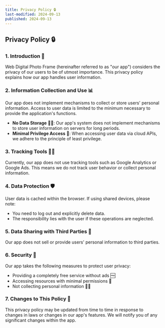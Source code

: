 ```yaml
---
title: Privacy Policy 🔒
last-modified: 2024-09-13
published: 2024-09-13
---
```


## Privacy Policy 🔒

### 1. Introduction 👋

Web Digital Photo Frame (hereinafter referred to as "our app") considers the privacy of our users to be of utmost importance. This privacy policy explains how our app handles user information.

### 2. Information Collection and Use 📊

Our app does not implement mechanisms to collect or store users' personal information. Access to user data is limited to the minimum necessary to provide the application's functions.

- **No Data Storage** 🚫💾: Our app's system does not implement mechanisms to store user information on servers for long periods.
- **Minimal Privilege Access** 🔑: When accessing user data via cloud APIs, we adhere to the principle of least privilege.

### 3. Tracking Tools 🕵️‍♂️

Currently, our app does not use tracking tools such as Google Analytics or Google Ads. This means we do not track user behavior or collect personal information.

### 4. Data Protection 🛡️

User data is cached within the browser. If using shared devices, please note:

- You need to log out and explicitly delete data.
- The responsibility lies with the user if these operations are neglected.

### 5. Data Sharing with Third Parties 🤝

Our app does not sell or provide users' personal information to third parties.

### 6. Security 🔐

Our app takes the following measures to protect user privacy:

- Providing a completely free service without ads 🆓
- Accessing resources with minimal permissions 🔑
- Not collecting personal information 🚫👤

### 7. Changes to This Policy 📝

This privacy policy may be updated from time to time in response to changes in laws or changes in our app's features. We will notify you of any significant changes within the app.
<!-- 
### 8. Contact Us 📧

If you have any questions or concerns about this privacy policy, please contact us at [insert contact information].
-->
